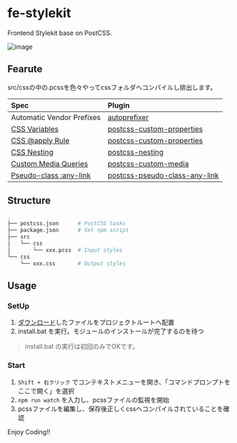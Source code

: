 fe-stylekit
===========

Frontend Stylekit base on PostCSS.

![image](https://raw.githubusercontent.com/pamlab/fe-stylekit/images/img_01.png)

## Fearute

src/cssの中の.pcssを色々やってcssフォルダへコンパイルし排出します。

| Spec | Plugin |
|:---|:---|
| Automatic Vendor Prefixes | [autoprefixer](https://github.com/postcss/autoprefixer) |
| [CSS Variables](https://www.w3.org/TR/css-variables/) | [postcss-custom-properties](https://github.com/postcss/postcss-custom-properties) |
| [CSS @apply Rule](http://tabatkins.github.io/specs/css-apply-rule/) | [postcss-custom-properties](https://github.com/postcss/postcss-custom-properties)  | 
| [CSS Nesting](http://tabatkins.github.io/specs/css-nesting/) | [postcss-nesting](https://github.com/jonathantneal/postcss-nesting) |
| [Custom Media Queries](https://www.w3.org/TR/2016/WD-mediaqueries-4-20160126/#custom-mq) | [postcss-custom-media](https://github.com/postcss/postcss-custom-media) |
| [Pseudo-class :any-link](https://drafts.csswg.org/selectors/#any-link-pseudo) | [postcss-pseudo-class-any-link](https://github.com/jonathantneal/postcss-pseudo-class-any-link) |


## Structure

```bash
.
├── postcss.json      # PostCSS tasks
├── package.json      # Set npm script
├── src
│   └── css
│       └── xxx.pcss  # Input styles
└── css
    └── xxx.css       # Output styles
```


## Usage

### SetUp

1. [ダウンロード](https://github.com/pamlab/fe-stylekit/releases)したファイルをプロジェクトルートへ配置
2. install.bat を実行。モジュールのインストールが完了するのを待つ

> install.bat の実行は初回のみでOKです。

### Start

1. `Shift + 右クリック` でコンテキストメニューを開き、「コマンドプロンプトをここで開く」を選択
2. `npm run watch` を入力し、pcssファイルの監視を開始
3. pcssファイルを編集し、保存後正しくcssへコンパイルされていることを確認


Enjoy Coding!!